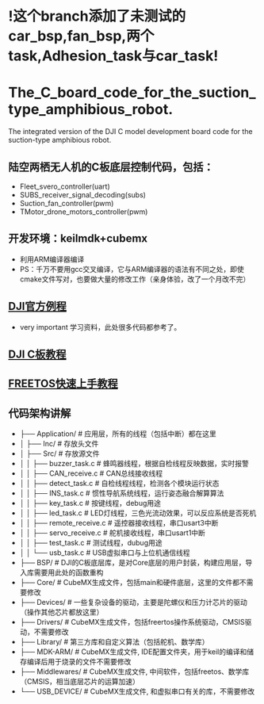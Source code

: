 # !这个branch添加了未测试的car_bsp,fan_bsp,两个task,Adhesion_task与car_task!
# The_C_board_code_for_the_suction_type_amphibious_robot.

The integrated version of the DJI C model development board code for the suction-type amphibious robot.
## 陆空两栖无人机的C板底层控制代码，包括：
- Fleet_svero_controller(uart)
- SUBS_receiver_signal_decoding(subs)
- Suction_fan_controller(pwm)
- TMotor_drone_motors_controller(pwm)
## 开发环境：keilmdk+cubemx
- 利用ARM编译器编译
- PS：千万不要用gcc交叉编译，它与ARM编译器的语法有不同之处，即使cmake文件写对，也要做大量的修改工作（亲身体验，改了一个月改不完）
## [DJI官方例程](https://github.com/RoboMaster/Development-Board-C-Examples)
- very important 学习资料，此处很多代码都参考了。
## [DJI C板教程](https://github.com/FOCUSDrone/C_code_amphibious_robot/blob/main/RoboMaster%E5%BC%80%E5%8F%91%E6%9D%BFC%E5%9E%8B%E5%B5%8C%E5%85%A5%E5%BC%8F%E8%BD%AF%E4%BB%B6%E6%95%99%E7%A8%8B%E6%96%87%E6%A1%A3.pdf)
## [FREETOS快速上手教程](https://github.com/FOCUSDrone/C_code_amphibious_robot/blob/main/FreeRTOS%E5%AE%8C%E5%85%A8%E5%BC%80%E5%8F%91%E6%89%8B%E5%86%8C%E4%B9%8B%E4%B8%8A%E5%86%8C_%E5%BF%AB%E9%80%9F%E5%85%A5%E9%97%A8.pdf)


## 代码架构讲解
- ├── Application/                # 应用层，所有的线程（包括中断）都在这里
- │   ├── Inc/                    # 存放头文件
- │   ├── Src/                    # 存放源文件
- │   │   ├── buzzer_task.c       # 蜂鸣器线程，根据自检线程反映数据，实时报警
- │   │   ├── CAN_receive.c       # CAN总线接收线程
- │   │   ├── detect_task.c       # 自检线程线程，检测各个模块运行状态
- │   │   ├── INS_task.c          # 惯性导航系统线程，运行姿态融合解算算法
- │   │   ├── key_task.c          # 按键线程，debug用途
- │   │   ├── led_task.c          # LED灯线程，三色光流动效果，可以反应系统是否死机
- │   │   ├── remote_receive.c    # 遥控器接收线程，串口usart3中断
- │   │   ├── servo_receive.c     # 舵机接收线程，串口usart1中断
- │   │   ├── test_task.c         # 测试线程，dubug用途
- │   │   └── usb_task.c          # USB虚拟串口与上位机通信线程
- ├── BSP/                        # DJI的C板底层库，是对Core底层的用户封装，构建应用层，导入库需要用此处的函数重构
- ├── Core/                       # CubeMX生成文件，包括main和硬件底层，这里的文件都不需要修改
- ├── Devices/                    # 一些复杂设备的驱动，主要是陀螺仪和压力计芯片的驱动（操作其他芯片都放这里）
- ├── Drivers/                    # CubeMX生成文件，包括freertos操作系统驱动，CMSIS驱动，不需要修改
- ├── Library/                    # 第三方库和自定义算法（包括舵机、数学库）
- ├── MDK-ARM/                    # CubeMX生成文件, IDE配置文件夹，用于keil的编译和储存编译后用于烧录的文件不需要修改
- ├── Middlewares/                # CubeMX生成文件, 中间软件，包括freetos、数学库（CMSIS，相当底层芯片的运算加速）
- └── USB_DEVICE/                 # CubeMX生成文件, 和虚拟串口有关的库，不需要修改


